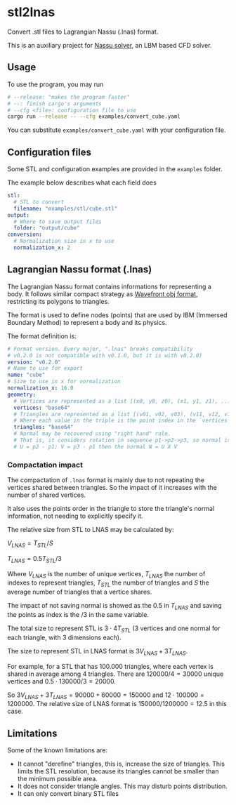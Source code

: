 # stl2lnas

Convert .stl files to Lagrangian Nassu (.lnas) format.

This is an auxiliary project for [Nassu solver](https://bitbucket.org/aerosim-cfd/nassu),
an LBM based CFD solver.

## Usage

To use the program, you may run

```bash
# --release: "makes the program faster"
# --: finish cargo's arguments
# --cfg <file>: configuration file to use
cargo run --release -- --cfg examples/convert_cube.yaml
```

You can substitute `examples/convert_cube.yaml` with your configuration file.


## Configuration files

Some STL and configuration examples are provided in the `examples` folder.

The example below describes what each field does
 
```yaml
stl:
  # STL to convert
  filename: "examples/stl/cube.stl"
output:
  # Where to save output files
  folder: "output/cube"
conversion:
  # Normalization size in x to use
  normalization_x: 2
```


## Lagrangian Nassu format (.lnas)

The Lagrangian Nassu format contains informations for representing a body. 
It follows similar compact strategy as [Wavefront obj format](https://en.wikipedia.org/wiki/Wavefront_.obj_file), restricting its polygons to triangles.

The format is used to define nodes (points) that are used by IBM (Immersed Boundary Method) to represent a body and its physics.

The format definition is:
```yaml
# Format version. Every major, ".lnas" breaks compatibility 
# v0.2.0 is not compatible with v0.1.0, but it is with v0.2.0)
version: "v0.2.0"
# Name to use for export
name: "cube"
# Size to use in x for normalization
normalization_x: 16.0
geometry:
  # Vertices are represented as a list [(x0, y0, z0), (x1, y1, z1), ..., (xk, yk, zk)] in f32
  vertices: "base64"
  # Triangles are represented as a list [(v01, v02, v03), (v11, v12, v13), ..., (vn1, vn2, vn3)] in u32
  # Where each value in the triple is the point index in the `vertices` list.
  triangles: "base64"
  # Normal may be recovered using "right hand" rule. 
  # That is, it considers rotation in sequence p1->p2->p3, so normal is
  # U = p2 - p1; V = p3 - p1 then the normal N = U X V
```

### Compactation impact

The compactation of `.lnas` format is mainly due to not repeating the vertices shared between triangles.
So the impact of it increases with the number of shared vertices.

It also uses the points order in the triangle to store the triangle's normal information, not needing to explicitly specify it.

The relative size from STL to LNAS may be calculated by:

$V_{LNAS} = T_{STL}/S$

$T_{LNAS} = 0.5T_{STL}/3$

Where $V_{LNAS}$ is the number of unique vertices, $T_{LNAS}$ the number of indexes to represent triangles, $T_{STL}$ the number of triangles and $S$ the average number of triangles that a vertice shares.

The impact of not saving normal is showed as the 0.5 in $T_{LNAS}$ and saving the points as index is the /3 in the same variable.

The total size to represent STL is $3 \cdot 4T_{STL}$ (3 vertices and one normal for each triangle, with 3 dimensions each).

The size to represent STL in LNAS format is $3V_{LNAS}+3T_{LNAS}$.

For example, for a STL that has 100.000 triangles, where each vertex is shared in average among 4 triangles.
There are $120000/4=30000$ unique vertices and $0.5 \cdot 130000/3 = 20000$.

So $3V_{LNAS}+3T_{LNAS}=90000+60000=150000$ and $12 \cdot 100000=1200000$. 
The relative size of LNAS format is $150000/1200000=12.5%$ in this case.


## Limitations

Some of the known limitations are:

- It cannot "derefine" triangles, this is, increase the size of triangles. This limits the STL resolution, because its triangles cannot be smaller than the minimum possible area.
- It does not consider triangle angles. This may disturb points distribution.
- It can only convert binary STL files

